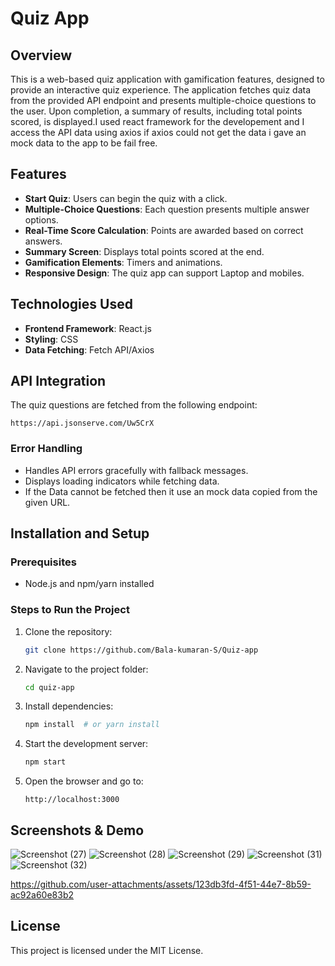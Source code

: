 # Quiz App

## Overview
This is a web-based quiz application with gamification features, designed to provide an interactive quiz experience. The application fetches quiz data from the provided API endpoint and presents multiple-choice questions to the user. Upon completion, a summary of results, including total points scored, is displayed.I used react framework for the developement and I access the API data using axios if axios could not get the data i gave an mock data to the app to be fail free.

## Features
- **Start Quiz**: Users can begin the quiz with a click.
- **Multiple-Choice Questions**: Each question presents multiple answer options.
- **Real-Time Score Calculation**: Points are awarded based on correct answers.
- **Summary Screen**: Displays total points scored at the end.
- **Gamification Elements**: Timers and animations.
- **Responsive Design**: The quiz app can support Laptop and mobiles.

## Technologies Used
- **Frontend Framework**: React.js
- **Styling**: CSS
- **Data Fetching**: Fetch API/Axios

## API Integration
The quiz questions are fetched from the following endpoint:
```
https://api.jsonserve.com/Uw5CrX
```
### Error Handling
- Handles API errors gracefully with fallback messages.
- Displays loading indicators while fetching data.
- If the Data cannot be fetched then it use an mock data copied from the given URL.

## Installation and Setup
### Prerequisites
- Node.js and npm/yarn installed

### Steps to Run the Project
1. Clone the repository:
   ```bash
   git clone https://github.com/Bala-kumaran-S/Quiz-app
   ```
2. Navigate to the project folder:
   ```bash
   cd quiz-app
   ```
3. Install dependencies:
   ```bash
   npm install  # or yarn install
   ```
4. Start the development server:
   ```bash
   npm start 
   ```
5. Open the browser and go to:
   ```
   http://localhost:3000
   ```

## Screenshots & Demo
![Screenshot (27)](https://github.com/user-attachments/assets/9b932958-df93-42d8-9a32-71fb601d6f76)
![Screenshot (28)](https://github.com/user-attachments/assets/8c59cd65-ef24-41c0-abcb-dba7b2de9390)
![Screenshot (29)](https://github.com/user-attachments/assets/6f12a46b-9e51-4f5b-a372-ebc33bb92fc3)
![Screenshot (31)](https://github.com/user-attachments/assets/4a17e26b-f32b-4cd2-a53c-9647a6c032b1)
![Screenshot (32)](https://github.com/user-attachments/assets/290754bd-2430-4595-9cc5-a86d4a863f9f)



https://github.com/user-attachments/assets/123db3fd-4f51-44e7-8b59-ac92a60e83b2





## License
This project is licensed under the MIT License.


